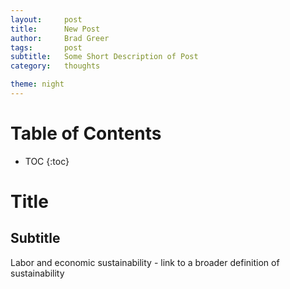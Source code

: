 ```yaml
---
layout:     post
title:      New Post
author:     Brad Greer
tags: 		post
subtitle:  	Some Short Description of Post
category:   thoughts

theme: night
---
```

<!-- Start Writing Below in Markdown -->

# Table of Contents

* TOC
{:toc}

# Title

## Subtitle

Labor and economic sustainability - link to a broader definition of sustainability

